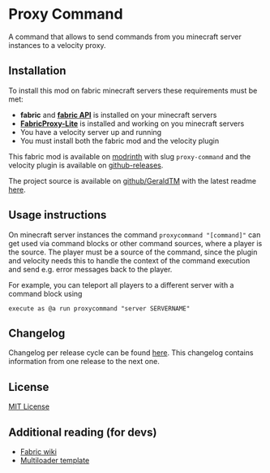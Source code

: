 # Proxy Command

A command that allows to send commands from you minecraft server instances to a velocity proxy.


## Installation

To install this mod on fabric minecraft servers these requirements must be met:
* **fabric** and **[fabric API](https://modrinth.com/mod/fabric-api)** is installed on your minecraft servers
* **[FabricProxy-Lite](https://modrinth.com/mod/fabricproxy-lite)** is installed and working on you minecraft servers
* You have a velocity server up and running
* You must install both the fabric mod and the velocity plugin

This fabric mod is available on [modrinth](https://modrinth.com/mod/proxy-command) with slug `proxy-command` and the
velocity plugin is available on [github-releases]().

The project source is available on [github/GeraldTM](https://github.com/GeraldTM/MCProxyCommand) with the latest
readme [here](https://github.com/GeraldTM/MCProxyCommand/blob/master/README.md).


## Usage instructions

On minecraft server instances the command `proxycommand "[command]"` can get used via command blocks or other
command sources, where a player is the source. The player must be a source of the command, since the plugin and
velocity needs this to handle the context of the command execution and send e.g. error messages back to
the player.

For example, you can teleport all players to a different server with a command block using
```
execute as @a run proxycommand "server SERVERNAME"
```




## Changelog

Changelog per release cycle can be found [here](https://github.com/GeraldTM/MCProxyCommand/blob/master/CHANGELOG.md).
This changelog contains information from one release to the next one.


## License

[MIT License](https://github.com/GeraldTM/MCProxyCommand/blob/master/LICENSE)


## Additional reading (for devs)

* [Fabric wiki](https://fabricmc.net/wiki/start)
* [Multiloader template](https://github.com/jaredlll08/MultiLoader-Template)

